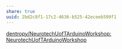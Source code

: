 ```yaml
---
share: true
uuid: 2bd2c8f1-17c2-4636-b525-42eceeb599f1
---
```

[dentropy/NeurotechUofTArduinoWorkshop: NeurotechUofTArduinoWorkshop](https://github.com/dentropy/NeurotechUofTArduinoWorkshop)
